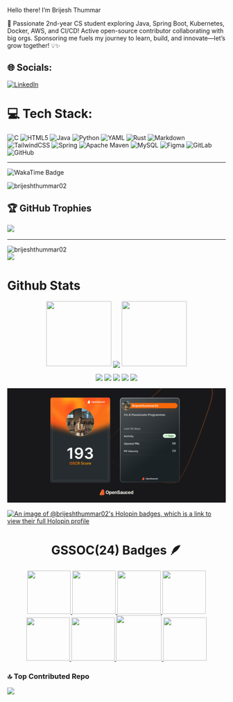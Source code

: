 Hello there! I’m Brijesh Thummar 

🚀 Passionate 2nd-year CS student exploring Java, Spring Boot, Kubernetes, Docker, AWS, and CI/CD! Active open-source contributor collaborating with big orgs. Sponsoring me fuels my journey to learn, build, and innovate—let’s grow together! 💡✨

## 🌐 Socials:
[![LinkedIn](https://img.shields.io/badge/LinkedIn-%230077B5.svg?logo=linkedin&logoColor=white)](https://linkedin.com/in/brijesh-thummar-30103a31a) 

# 💻 Tech Stack:
![C](https://img.shields.io/badge/c-%2300599C.svg?style=flat&logo=c&logoColor=white) ![HTML5](https://img.shields.io/badge/html5-%23E34F26.svg?style=flat&logo=html5&logoColor=white) ![Java](https://img.shields.io/badge/java-%23ED8B00.svg?style=flat&logo=openjdk&logoColor=white) ![Python](https://img.shields.io/badge/python-3670A0?style=flat&logo=python&logoColor=ffdd54) ![YAML](https://img.shields.io/badge/yaml-%23ffffff.svg?style=flat&logo=yaml&logoColor=151515) ![Rust](https://img.shields.io/badge/rust-%23000000.svg?style=flat&logo=rust&logoColor=white) ![Markdown](https://img.shields.io/badge/markdown-%23000000.svg?style=flat&logo=markdown&logoColor=white) ![TailwindCSS](https://img.shields.io/badge/tailwindcss-%2338B2AC.svg?style=flat&logo=tailwind-css&logoColor=white) ![Spring](https://img.shields.io/badge/spring-%236DB33F.svg?style=flat&logo=spring&logoColor=white) ![Apache Maven](https://img.shields.io/badge/Apache%20Maven-C71A36?style=flat&logo=Apache%20Maven&logoColor=white) ![MySQL](https://img.shields.io/badge/mysql-4479A1.svg?style=flat&logo=mysql&logoColor=white) ![Figma](https://img.shields.io/badge/figma-%23F24E1E.svg?style=flat&logo=figma&logoColor=white) ![GitLab](https://img.shields.io/badge/gitlab-%23181717.svg?style=flat&logo=gitlab&logoColor=white) ![GitHub](https://img.shields.io/badge/github-%23121011.svg?style=flat&logo=github&logoColor=white)

---

![WakaTime Badge](https://wakatime.com/badge/user/18cad418-1288-46b3-a938-1a4e75183603.svg)

<p align="left"> <img src="https://komarev.com/ghpvc/?username=brijeshthummar02&label=Profile%20views&color=0e75b6&style=flat" alt="brijeshthummar02" /> </p>

## 🏆 GitHub Trophies
![](https://github-profile-trophy.vercel.app/?username=Brijeshthummar02&theme=default&no-frame=false&no-bg=false&margin-w=4)

<hr>

<img src="https://github-readme-activity-graph.vercel.app/graph?username=brijeshthummar02&bg_color=141414&color=fffdb8&line=fafaff&point=ff5252&area=true&hide_border=true" alt="brijeshthummar02" />

</details>                     
<br>

<!--- ------------------------------------------------------------------------------------------------------------------------------------------------------ -->
<!--- -- My Socials ---------------------------------------------------------------------------------------------------------------------------------------- -->
<!--- ------------------------------------------------------------------------------------------------------------------------------------------------------ -->

<img src="https://www.animatedimages.org/data/media/562/animated-line-image-0184.gif" width="1920" />


# Github Stats

<!-- ---------------------------------------STATS------------------------------------------
--------------------------------------------------------------------------------------------- -->

<p align="center">
   <a>
   <img height="150" width="150" src="https://user-images.githubusercontent.com/85965606/194883377-48faf476-56b7-4550-8574-844f2ca8baca.png">
   <img align="center" src="https://github-readme-streak-stats.herokuapp.com/?user=Brijeshthummar02&theme=dark&hide_border=true"/>
   <img height="150" width="150" src="https://user-images.githubusercontent.com/85965606/194883387-b4d3b9f8-d432-4b77-8aab-77c6ed120e31.png"> 
   </a>
</p>

<div align="center">
  <img height="180em" src="https://github-profile-summary-cards.vercel.app/api/cards/profile-details?username=Brijeshthummar02&theme=github_dark" />
  <img height="180em" src="https://github-profile-summary-cards.vercel.app/api/cards/stats?username=Brijeshthummar02&theme=github_dark"/>
  <img height="180em" src="https://github-profile-summary-cards.vercel.app/api/cards/repos-per-language?username=Brijeshthummar02&theme=github_dark"  />
  <img height="180em" src="https://github-profile-summary-cards.vercel.app/api/cards/most-commit-language?username=Brijeshthummar02&theme=github_dark"  />
  <img height="180em" src="https://github-profile-summary-cards.vercel.app/api/cards/productive-time?username=Brijeshthummar02&theme=github_dark" />
</div>

[![My OpenSauced Dev Card](./dev-card.png)](https://oss.fyi/brijeshthummar02)

[![An image of @brijeshthummar02's Holopin badges, which is a link to view their full Holopin profile](https://holopin.me/brijeshthummar02)](https://holopin.io/@brijeshthummar02)


 <h1 align="center">GSSOC(24) Badges 🪶</h1>
<div align='center' style='display:flex; align-items:center; gap: 10px;'>
  <a href="https://gssoc.girlscript.tech/leaderboard">
    <img src="https://raw.githubusercontent.com/GSSoC24/Postman-Challenge/main/docs/assets/Postman%20White.png" width="100px" height="100px" />
    <img src="https://raw.githubusercontent.com/GSSoC24/Postman-Challenge/main/docs/assets/1.png" width="100px" height="100px" />
    <img src="https://raw.githubusercontent.com/GSSoC24/Postman-Challenge/main/docs/assets/2.png" width="100px" height="100px" />
    <img src="https://raw.githubusercontent.com/GSSoC24/Postman-Challenge/main/docs/assets/3.png" width="100px" height="100px" />
    <img src="https://raw.githubusercontent.com/GSSoC24/Postman-Challenge/main/docs/assets/4.png" width="100px" height="100px" />
    <img src="https://raw.githubusercontent.com/GSSoC24/Postman-Challenge/main/docs/assets/5.png" width="100px" height="100px" />
    <img src="https://raw.githubusercontent.com/GSSoC24/Postman-Challenge/main/docs/assets/6.png" width="105px" height="105px" />
    <img src="https://raw.githubusercontent.com/GSSoC24/Postman-Challenge/main/docs/assets/7.png" width="100px" height="100px" />
  </a>
</div>

### 🔝 Top Contributed Repo
![](https://github-contributor-stats.vercel.app/api?username=Brijeshthummar02&limit=5&theme=panda&combine_all_yearly_contributions=true)
